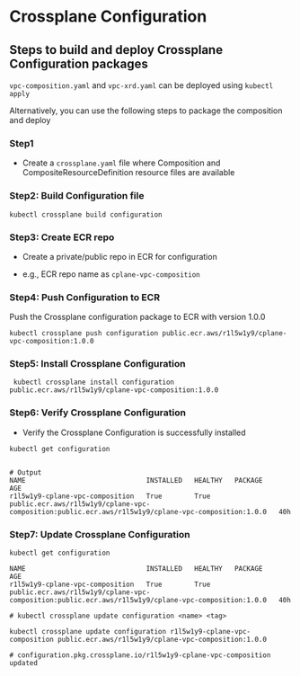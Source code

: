 # Crossplane Configuration

## Steps to build and deploy Crossplane Configuration packages
 
`vpc-composition.yaml` and `vpc-xrd.yaml` can be deployed using `kubectl apply` 

Alternatively, you can use the following steps to package the composition and deploy

### Step1 

- Create a `crossplane.yaml` file where Composition and CompositeResourceDefinition resource files are available


### Step2: Build Configuration file

```shell
kubectl crossplane build configuration
```


### Step3: Create ECR repo
- Create a private/public repo in ECR for configuration

- e.g., ECR repo name as `cplane-vpc-composition`

### Step4: Push Configuration to ECR

Push the Crossplane configuration package to ECR with version 1.0.0

```shell
kubectl crossplane push configuration public.ecr.aws/r1l5w1y9/cplane-vpc-composition:1.0.0 
```

### Step5: Install Crossplane Configuration

```shell
 kubectl crossplane install configuration public.ecr.aws/r1l5w1y9/cplane-vpc-composition:1.0.0
```
### Step6: Verify Crossplane Configuration
- Verify the Crossplane Configuration is successfully installed

```shell
kubectl get configuration
                                                                                                 
``` 
    # Output
    NAME                              INSTALLED   HEALTHY   PACKAGE                                                                                               AGE
    r1l5w1y9-cplane-vpc-composition   True        True      public.ecr.aws/r1l5w1y9/cplane-vpc-composition:public.ecr.aws/r1l5w1y9/cplane-vpc-composition:1.0.0   40h

### Step7: Update Crossplane Configuration

```shell
kubectl get configuration   
```
                                                                                                
    NAME                              INSTALLED   HEALTHY   PACKAGE                                                                                               AGE
    r1l5w1y9-cplane-vpc-composition   True        True      public.ecr.aws/r1l5w1y9/cplane-vpc-composition:public.ecr.aws/r1l5w1y9/cplane-vpc-composition:1.0.0   40h

```shell
# kubectl crossplane update configuration <name> <tag>

kubectl crossplane update configuration r1l5w1y9-cplane-vpc-composition public.ecr.aws/r1l5w1y9/cplane-vpc-composition:1.0.0

# configuration.pkg.crossplane.io/r1l5w1y9-cplane-vpc-composition updated

```

